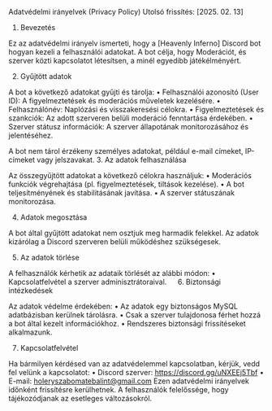Adatvédelmi irányelvek (Privacy Policy)
Utolsó frissítés: [2025. 02. 13]

1. Bevezetés

Ez az adatvédelmi irányelv ismerteti, hogy a [Heavenly Inferno] Discord bot hogyan kezeli a felhasználói adatokat. A bot célja, hogy Moderációt, és szerver közti kapcsolatot létesítsen, a minél egyedibb játékélményért.

2. Gyűjtött adatok

A bot a következő adatokat gyűjti és tárolja:
•	Felhasználói azonosító (User ID): A figyelmeztetések és moderációs műveletek kezelésére.
•	Felhasználónév: Naplózási és visszakeresési célokra.
•	Figyelmeztetések és szankciók: Az adott szerveren belüli moderáció fenntartása érdekében.
•	Szerver státusz információk: A szerver állapotának monitorozásához és jelentéséhez.

A bot nem tárol érzékeny személyes adatokat, például e-mail címeket, IP-címeket vagy jelszavakat.
3. Az adatok felhasználása

Az összegyűjtött adatokat a következő célokra használjuk:
•	Moderációs funkciók végrehajtása (pl. figyelmeztetések, tiltások kezelése).
•	A bot teljesítményének és stabilitásának javítása.
•	A szerver státuszának monitorozása.

4. Adatok megosztása

A bot által gyűjtött adatokat nem osztjuk meg harmadik felekkel. Az adatok kizárólag a Discord szerveren belüli működéshez szükségesek.

5. Az adatok törlése

A felhasználók kérhetik az adataik törlését az alábbi módon:
•	Kapcsolatfelvétel a szerver adminisztrátoraival.
 
6. Biztonsági intézkedések

Az adatok védelme érdekében:
•	Az adatok egy biztonságos MySQL adatbázisban kerülnek tárolásra.
•	Csak a szerver tulajdonosa férhet hozzá a bot által kezelt információkhoz.
•	Rendszeres biztonsági frissítéseket alkalmazunk.

7. Kapcsolatfelvétel

Ha bármilyen kérdésed van az adatvédelemmel kapcsolatban, kérjük, vedd fel velünk a kapcsolatot:
•	Discord szerver: https://discord.gg/uNXEEj5Tbf
•	E-mail: holeryszabomatebalint@gmail.com
Ezen adatvédelmi irányelvek időnként frissítésre kerülhetnek. A felhasználók felelőssége, hogy tájékozódjanak az esetleges változásokról.

